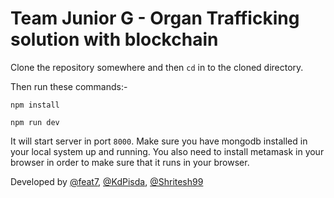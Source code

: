 # Team Junior G - Organ Trafficking solution with blockchain

Clone the repository somewhere and then `cd` in to the cloned directory.

Then run these commands:-

`npm install`

`npm run dev`

It will start server in port `8000`. Make sure you have mongodb installed in your local system up and running. You also need to install metamask in your browser in order to make sure that it runs in your browser.

Developed by
[@feat7](https://github.com/feat7), [@KdPisda](https://github.com/kdpisda), [@Shritesh99](https://github.com/Shritesh99)  

